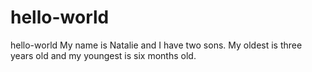 # hello-world
hello-world
My name is Natalie and I have two sons.
My oldest is three years old and my youngest is six months old.

